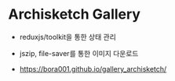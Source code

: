 # Archisketch Gallery
- reduxjs/toolkit을 통한 상태 관리
- jszip, file-saver를 통한 이미지 다운로드

- https://bora001.github.io/gallery_archisketch/
